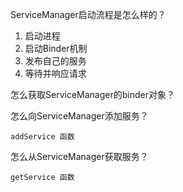 ServiceManager启动流程是怎么样的？

1. 启动进程
2. 启动Binder机制
3. 发布自己的服务
4. 等待并响应请求

怎么获取ServiceManager的binder对象？

怎么向ServiceManager添加服务？

```
addService 函数
```

怎么从ServiceManager获取服务？

```
getService 函数
```

